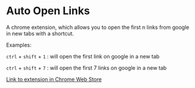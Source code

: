# Auto Open Links

A chrome extension, which allows you to open the first n links from google in new tabs with a shortcut.

Examples:

`ctrl` + `shift` + `1` : will open the first link on google in a new tab

`ctrl` + `shift` + `7` : will open the first 7 links on google in a new tab

[Link to extension in Chrome Web Store ](https://chrome.google.com/webstore/detail/auto-open-links/coiapeoijgdcanenjddgdgcepejabljl)
